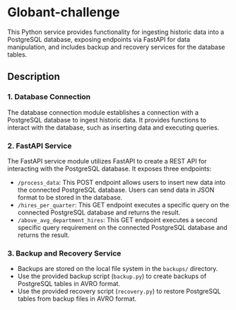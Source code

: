 # Globant-challenge

This Python service provides functionality for ingesting historic data into a PostgreSQL database, exposing endpoints via FastAPI for data manipulation, and includes backup and recovery services for the database tables.

## Description

### 1. Database Connection

The database connection module establishes a connection with a PostgreSQL database to ingest historic data. It provides functions to interact with the database, such as inserting data and executing queries.

### 2. FastAPI Service

The FastAPI service module utilizes FastAPI to create a REST API for interacting with the PostgreSQL database. It exposes three endpoints:
- `/process_data`: This POST endpoint allows users to insert new data into the connected PostgreSQL database. Users can send data in JSON format to be stored in the database.
- `/hires_per_quarter`: This GET endpoint executes a specific query on the connected PostgreSQL database and returns the result.
- `/above_avg_department_hires`: This GET endpoint executes a second specific query requirement on the connected PostgreSQL database and returns the result. 

### 3. Backup and Recovery Service

- Backups are stored on the local file system in the `backups/` directory.
- Use the provided backup script (`backup.py`) to create backups of PostgreSQL tables in AVRO format.
- Use the provided recovery script (`recovery.py`) to restore PostgreSQL tables from backup files in AVRO format.


